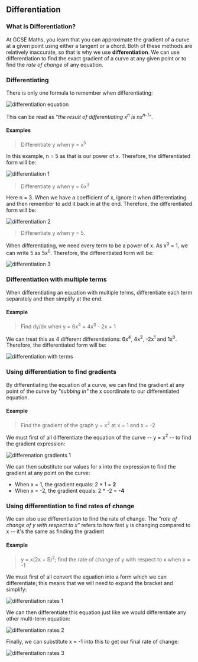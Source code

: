 Differentiation
---------------------

### What is Differentiation?

At GCSE Maths, you learn that you can approximate the gradient of a curve at a given point using either a tangent or a chord. Both of these methods are relatively inaccurate, so that is why we use **differentiation**. We can use differentiation to find the exact gradient of a curve at any given point or to find the *rate of change* of any equation.

### Differentiating

There is only one formula to remember when differentiating:

![differentiation equation](http://latex2png.com/output//latex_b4e140467b2812052bb2948fe9e99c8a.png)

This can be read as *"the result of differentiating x<sup>n</sup> is nx<sup>n-1</sup>"*.

#### Examples

> Differentiate y when y = x<sup>5</sup>

In this example, n = 5 as that is our power of x. Therefore, the differentiated form will be:

![differentiation 1](http://latex2png.com/output//latex_95dec9e80e0b5c8d543a6a2254b54c01.png)

> Differentiate y when y = 6x<sup>3</sup>

Here n = 3. When we have a coefficient of x, ignore it when differentiating and then remember to add it back in at the end. Therefore, the differentiated form will be:

![differentiation 2](http://latex2png.com/output//latex_818fc45b9dc866376981d1d2eab79649.png)

> Differentiate y when y = 5.

When differentiating, we need every term to be a power of x. As x<sup>0</sup> = 1, we can write 5 as 5x<sup>0</sup>. Therefore, the differentiated form will be:

![differentiation 3](http://latex2png.com/output//latex_55295dfd92a015e9fcd701038942b615.png)

### Differentiation with multiple terms

When differentiating an equation with multiple terms, differentiate each term separately and then simplify at the end.

#### Example

> Find dy/dx when y = 6x<sup>4</sup> + 4x<sup>3</sup> - 2x + 1

We can treat this as 4 different differentiations: 6x<sup>4</sup>, 4x<sup>3</sup>, -2x<sup>1</sup> and 1x<sup>0</sup>. Therefore, the differentiated form will be:

![differentiation with terms](http://latex2png.com/output//latex_365e908decc33062413dcd593a9d0270.png)

### Using differentiation to find gradients

By differentiating the equation of a curve, we can find the gradient at any point of the curve by *"subbing in"* the x coordinate to our differentiated equation.

#### Example

> Find the gradient of the graph y = x<sup>2</sup> at x = 1 and x = -2

We must first of all differentiate the equation of the curve -- y = x<sup>2</sup> -- to find the gradient expression:

![differenation gradients 1](http://latex2png.com/output//latex_5c84d7d337dd08b6fc6fb9caa25c5404.png)

We can then substitute our values for x into the expression to find the gradient at any point on the curve:

* When x = 1, the gradient equals: 2 * 1 = **2**
* When x = -2, the gradient equals: 2 * -2 = **-4**

### Using differentiation to find rates of change

We can also use differentiation to find the rate of change. The *"rate of change of y with respect to x"* refers to how fast y is changing compared to x -- it's the same as finding the gradient

#### Example

> y = x(2x + 5)<sup>2</sup>; find the rate of change of y with respect to x when x = -1

We must first of all convert the equation into a form which we can differentiate; this means that we will need to expand the bracket and simplify:

![differentiation rates 1](http://latex2png.com/output//latex_d58e6b0ab3be0976939deb886e304b8a.png)

We can then differentiate this equation just like we would differentiate any other multi-term equation:

![differentiation rates 2](http://latex2png.com/output//latex_ab253973acd9d7b35b31d84afefabb7b.png)

Finally, we can substitute x = -1 into this to get our final rate of change:

![differentiation rates 3](http://latex2png.com/output//latex_f93742ce82cb37fe14959cb4bbc3537b.png)
